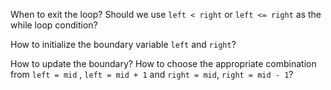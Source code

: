 When to exit the loop? Should we use `left < right` or `left <= right` as the while loop condition?

How to initialize the boundary variable `left` and `right`?

How to update the boundary? How to choose the appropriate combination from `left = mid` , `left = mid + 1` and `right = mid`, `right = mid - 1`?

